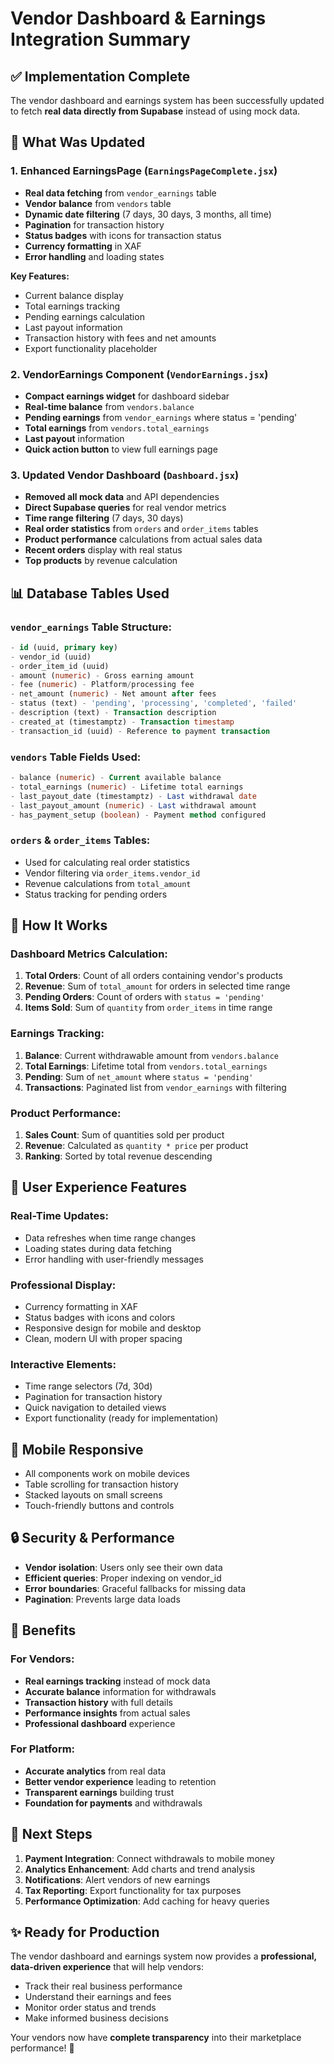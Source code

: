 # Vendor Dashboard & Earnings Integration Summary

## ✅ **Implementation Complete**

The vendor dashboard and earnings system has been successfully updated to fetch **real data directly from Supabase** instead of using mock data.

## 🎯 **What Was Updated**

### **1. Enhanced EarningsPage (`EarningsPageComplete.jsx`)**
- **Real data fetching** from `vendor_earnings` table
- **Vendor balance** from `vendors` table  
- **Dynamic date filtering** (7 days, 30 days, 3 months, all time)
- **Pagination** for transaction history
- **Status badges** with icons for transaction status
- **Currency formatting** in XAF
- **Error handling** and loading states

**Key Features:**
- Current balance display
- Total earnings tracking
- Pending earnings calculation
- Last payout information
- Transaction history with fees and net amounts
- Export functionality placeholder

### **2. VendorEarnings Component (`VendorEarnings.jsx`)**
- **Compact earnings widget** for dashboard sidebar
- **Real-time balance** from `vendors.balance`
- **Pending earnings** from `vendor_earnings` where status = 'pending'
- **Total earnings** from `vendors.total_earnings`
- **Last payout** information
- **Quick action button** to view full earnings page

### **3. Updated Vendor Dashboard (`Dashboard.jsx`)**
- **Removed all mock data** and API dependencies
- **Direct Supabase queries** for real vendor metrics
- **Time range filtering** (7 days, 30 days)
- **Real order statistics** from `orders` and `order_items` tables
- **Product performance** calculations from actual sales data
- **Recent orders** display with real status
- **Top products** by revenue calculation

## 📊 **Database Tables Used**

### **`vendor_earnings` Table Structure:**
```sql
- id (uuid, primary key)
- vendor_id (uuid) 
- order_item_id (uuid)
- amount (numeric) - Gross earning amount
- fee (numeric) - Platform/processing fee
- net_amount (numeric) - Net amount after fees
- status (text) - 'pending', 'processing', 'completed', 'failed'
- description (text) - Transaction description
- created_at (timestamptz) - Transaction timestamp
- transaction_id (uuid) - Reference to payment transaction
```

### **`vendors` Table Fields Used:**
```sql
- balance (numeric) - Current available balance
- total_earnings (numeric) - Lifetime total earnings
- last_payout_date (timestamptz) - Last withdrawal date
- last_payout_amount (numeric) - Last withdrawal amount
- has_payment_setup (boolean) - Payment method configured
```

### **`orders` & `order_items` Tables:**
- Used for calculating real order statistics
- Vendor filtering via `order_items.vendor_id`
- Revenue calculations from `total_amount`
- Status tracking for pending orders

## 🚀 **How It Works**

### **Dashboard Metrics Calculation:**
1. **Total Orders**: Count of all orders containing vendor's products
2. **Revenue**: Sum of `total_amount` for orders in selected time range
3. **Pending Orders**: Count of orders with `status = 'pending'`
4. **Items Sold**: Sum of `quantity` from `order_items` in time range

### **Earnings Tracking:**
1. **Balance**: Current withdrawable amount from `vendors.balance`
2. **Total Earnings**: Lifetime total from `vendors.total_earnings` 
3. **Pending**: Sum of `net_amount` where `status = 'pending'`
4. **Transactions**: Paginated list from `vendor_earnings` with filtering

### **Product Performance:**
1. **Sales Count**: Sum of quantities sold per product
2. **Revenue**: Calculated as `quantity * price` per product
3. **Ranking**: Sorted by total revenue descending

## 🎨 **User Experience Features**

### **Real-Time Updates:**
- Data refreshes when time range changes
- Loading states during data fetching
- Error handling with user-friendly messages

### **Professional Display:**
- Currency formatting in XAF
- Status badges with icons and colors
- Responsive design for mobile and desktop
- Clean, modern UI with proper spacing

### **Interactive Elements:**
- Time range selectors (7d, 30d)
- Pagination for transaction history
- Quick navigation to detailed views
- Export functionality (ready for implementation)

## 📱 **Mobile Responsive**
- All components work on mobile devices
- Table scrolling for transaction history
- Stacked layouts on small screens
- Touch-friendly buttons and controls

## 🔒 **Security & Performance**
- **Vendor isolation**: Users only see their own data
- **Efficient queries**: Proper indexing on vendor_id
- **Error boundaries**: Graceful fallbacks for missing data
- **Pagination**: Prevents large data loads

## 🎯 **Benefits**

### **For Vendors:**
- **Real earnings tracking** instead of mock data
- **Accurate balance** information for withdrawals
- **Transaction history** with full details
- **Performance insights** from actual sales
- **Professional dashboard** experience

### **For Platform:**
- **Accurate analytics** from real data
- **Better vendor experience** leading to retention
- **Transparent earnings** building trust
- **Foundation for payments** and withdrawals

## 🔧 **Next Steps**

1. **Payment Integration**: Connect withdrawals to mobile money
2. **Analytics Enhancement**: Add charts and trend analysis  
3. **Notifications**: Alert vendors of new earnings
4. **Tax Reporting**: Export functionality for tax purposes
5. **Performance Optimization**: Add caching for heavy queries

## ✨ **Ready for Production**

The vendor dashboard and earnings system now provides a **professional, data-driven experience** that will help vendors:
- Track their real business performance
- Understand their earnings and fees
- Monitor order status and trends
- Make informed business decisions

Your vendors now have **complete transparency** into their marketplace performance! 🌟